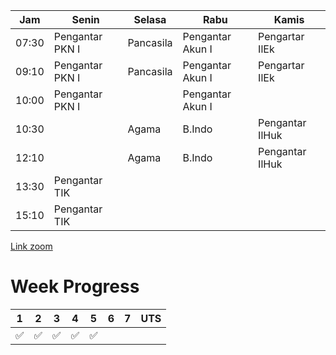 | Jam   | Senin           | Selasa    | Rabu             | Kamis           |
| ----- | --------------- | --------- | ---------------- | --------------- |
| 07:30 | Pengantar PKN I | Pancasila | Pengantar Akun I | Pengartar IlEk  |
| 09:10 | Pengantar PKN I | Pancasila | Pengantar Akun I | Pengartar IlEk  |
| 10:00 | Pengantar PKN I |           | Pengantar Akun I |                 |
| 10:30 |                 | Agama     | B.Indo           | Pengantar IlHuk |
| 12:10 |                 | Agama     | B.Indo           | Pengantar IlHuk |
| 13:30 | Pengantar TIK   |           |                  |                 |
| 15:10 | Pengantar TIK   |           |                  |                 | 
[Link zoom](https://us02web.zoom.us/j/)


# Week Progress
| 1   | 2   | 3   | 4   | 5   | 6   | 7   | UTS |
| --- | --- | --- | --- | --- | --- | --- | --- |
| ✅  | ✅  | ✅  | ✅  | ✅  |     |     |     |
